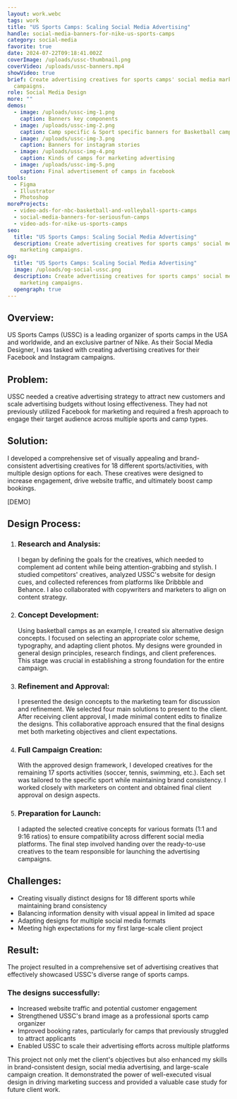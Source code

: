 ```yaml
---
layout: work.webc
tags: work
title: "US Sports Camps: Scaling Social Media Advertising"
handle: social-media-banners-for-nike-us-sports-camps
category: social-media
favorite: true
date: 2024-07-22T09:18:41.002Z
coverImage: /uploads/ussc-thumbnail.png
coverVideo: /uploads/ussc-banners.mp4
showVideo: true
brief: Create advertising creatives for sports camps' social media marketing
  campaigns.
role: Social Media Design
more: ""
demos:
  - image: /uploads/ussc-img-1.png
    caption: Banners key components
  - image: /uploads/ussc-img-2.png
    caption: Camp specific & Sport specific banners for Basketball camps
  - image: /uploads/ussc-img-3.png
    caption: Banners for instagram stories
  - image: /uploads/ussc-img-4.png
    caption: Kinds of camps for marketing advertising
  - image: /uploads/ussc-img-5.png
    caption: Final advertisement of camps in facebook
tools:
  - Figma
  - Illustrator
  - Photoshop
moreProjects:
  - video-ads-for-nbc-basketball-and-volleyball-sports-camps
  - social-media-banners-for-seriousfun-camps
  - video-ads-for-nike-us-sports-camps
seo:
  title: "US Sports Camps: Scaling Social Media Advertising"
  description: Create advertising creatives for sports camps' social media
    marketing campaigns.
og:
  title: "US Sports Camps: Scaling Social Media Advertising"
  image: /uploads/og-social-ussc.png
  description: Create advertising creatives for sports camps' social media
    marketing campaigns.
  opengraph: true
---
```

## Overview:

US Sports Camps (USSC) is a leading organizer of sports camps in the USA and worldwide, and an exclusive partner of Nike. As their Social Media Designer, I was tasked with creating advertising creatives for their Facebook and Instagram campaigns.

## Problem:

USSC needed a creative advertising strategy to attract new customers and scale advertising budgets without losing effectiveness. They had not previously utilized Facebook for marketing and required a fresh approach to engage their target audience across multiple sports and camp types.

## Solution:

I developed a comprehensive set of visually appealing and brand-consistent advertising creatives for 18 different sports/activities, with multiple design options for each. These creatives were designed to increase engagement, drive website traffic, and ultimately boost camp bookings.

\[DEMO]

## Design Process:

1. ### Research and Analysis:

   I began by defining the goals for the creatives, which needed to complement ad content while being attention-grabbing and stylish. I studied competitors' creatives, analyzed USSC's website for design cues, and collected references from platforms like Dribbble and Behance. I also collaborated with copywriters and marketers to align on content strategy.
2. ### Concept Development:

   Using basketball camps as an example, I created six alternative design concepts. I focused on selecting an appropriate color scheme, typography, and adapting client photos. My designs were grounded in general design principles, research findings, and client preferences. This stage was crucial in establishing a strong foundation for the entire campaign.
3. ### Refinement and Approval:

   I presented the design concepts to the marketing team for discussion and refinement. We selected four main solutions to present to the client. After receiving client approval, I made minimal content edits to finalize the designs. This collaborative approach ensured that the final designs met both marketing objectives and client expectations.
4. ### Full Campaign Creation:

   With the approved design framework, I developed creatives for the remaining 17 sports activities (soccer, tennis, swimming, etc.). Each set was tailored to the specific sport while maintaining brand consistency. I worked closely with marketers on content and obtained final client approval on design aspects.
5. ### Preparation for Launch:

   I adapted the selected creative concepts for various formats (1:1 and 9:16 ratios) to ensure compatibility across different social media platforms. The final step involved handing over the ready-to-use creatives to the team responsible for launching the advertising campaigns.

## Challenges:

* Creating visually distinct designs for 18 different sports while maintaining brand consistency
* Balancing information density with visual appeal in limited ad space
* Adapting designs for multiple social media formats
* Meeting high expectations for my first large-scale client project

## Result:

The project resulted in a comprehensive set of advertising creatives that effectively showcased USSC's diverse range of sports camps. 

### The designs successfully:

* Increased website traffic and potential customer engagement
* Strengthened USSC's brand image as a professional sports camp organizer
* Improved booking rates, particularly for camps that previously struggled to attract applicants
* Enabled USSC to scale their advertising efforts across multiple platforms

This project not only met the client's objectives but also enhanced my skills in brand-consistent design, social media advertising, and large-scale campaign creation. It demonstrated the power of well-executed visual design in driving marketing success and provided a valuable case study for future client work.